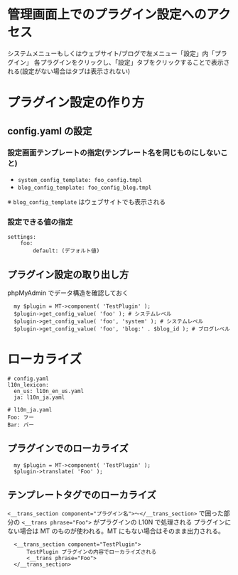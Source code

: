 # 管理画面上でのプラグイン設定へのアクセス

システムメニューもしくはウェブサイト/ブログで左メニュー「設定」内「プラグイン」
各プラグインをクリックし、「設定」タブをクリックすることで表示される(設定がない場合はタブは表示されない)

# プラグイン設定の作り方

## config.yaml の設定

### 設定画面テンプレートの指定(テンプレート名を同じものにしないこと)

- `system_config_template: foo_config.tmpl`
- `blog_config_template: foo_config_blog.tmpl`

※ `blog_config_template` はウェブサイトでも表示される

### 設定できる値の指定

```
settings:
    foo:
        default: (デフォルト値)
```

## プラグイン設定の取り出し方

phpMyAdmin でデータ構造を確認しておく

```
  my $plugin = MT->component( 'TestPlugin' );
  $plugin->get_config_value( 'foo' ); # システムレベル
  $plugin->get_config_value( 'foo', 'system' ); # システムレベル
  $plugin->get_config_value( 'foo', 'blog:' . $blog_id ); # ブログレベル
```

# ローカライズ

```
# config.yaml
l10n_lexicon:
  en_us: l10n_en_us.yaml
  ja: l10n_ja.yaml
```

```
# l10n_ja.yaml
Foo: フー
Bar: バー
```


## プラグインでのローカライズ

```
  my $plugin = MT->component( 'TestPlugin' );
  $plugin->translate( 'Foo' );
```

## テンプレートタグでのローカライズ

`<__trans_section component="プラグイン名">〜</__trans_section>` で囲った部分の `<__trans phrase="Foo">` がプラグインの L10N で処理される
プラグインにない場合は MT のものが使われる。MT にもない場合はそのまま出力される。

```
  <__trans_section component="TestPlugin">
      TestPlugin プラグインの内容でローカライズされる
      <__trans phrase="Foo">
  </__trans_section>
```
